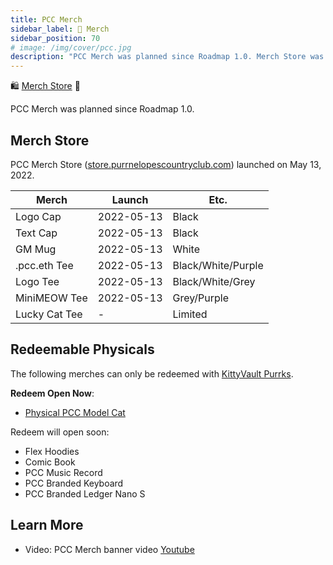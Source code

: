 ```yaml
---
title: PCC Merch
sidebar_label: 👕 Merch
sidebar_position: 70
# image: /img/cover/pcc.jpg
description: "PCC Merch was planned since Roadmap 1.0. Merch Store was launched on May 13, 2022."
---
```


🛍
[Merch Store](https://store.purrnelopescountryclub.com/)
👕

PCC Merch was planned since Roadmap 1.0.

## Merch Store

PCC Merch Store ([store.purrnelopescountryclub.com](https://store.purrnelopescountryclub.com/)) launched on May 13, 2022.

| Merch         | Launch     | Etc.               |
| ------------- | ---------- | ------------------ |
| Logo Cap      | 2022-05-13 | Black              |
| Text Cap      | 2022-05-13 | Black              |
| GM Mug        | 2022-05-13 | White              |
| .pcc.eth Tee  | 2022-05-13 | Black/White/Purple |
| Logo Tee      | 2022-05-13 | Black/White/Grey   |
| MiniMEOW Tee  | 2022-05-13 | Grey/Purple        |
| Lucky Cat Tee | -          | Limited            |

## Redeemable Physicals

The following merches can only be redeemed with [KittyVault Purrks](../collections/kittyvault-purrks/index.md).

**Redeem Open Now**:

- [Physical PCC Model Cat](pcc-model-cat.md)

Redeem will open soon:

- Flex Hoodies
- Comic Book
- PCC Music Record
- PCC Branded Keyboard
- PCC Branded Ledger Nano S

## Learn More

- Video: PCC Merch banner video [Youtube](https://www.youtube.com/watch?v=K2K4KshGu0E)

